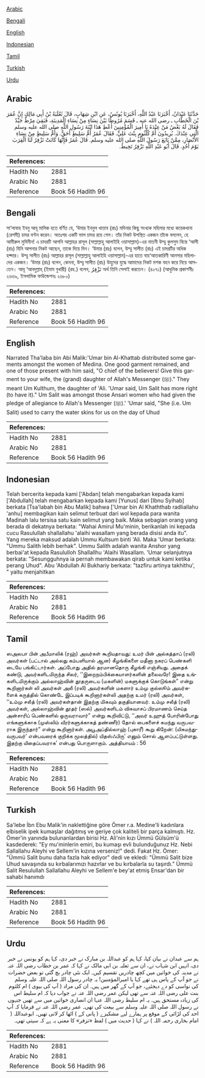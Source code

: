 [Arabic](#arabic)

[Bengali](#bengali)

[English](#english)

[Indonesian](#indonesian)

[Tamil](#tamil)

[Turkish](#turkish)

[Urdu](#urdu)

## Arabic


<div dir="rtl" lang="ar" style={{fontSize:'larger',backgroundColor:'#f8f9fa',padding:20}}>
حَدَّثَنَا عَبْدَانُ، أَخْبَرَنَا عَبْدُ اللَّهِ، أَخْبَرَنَا يُونُسُ، عَنِ ابْنِ شِهَابٍ، قَالَ ثَعْلَبَةُ بْنُ أَبِي مَالِكٍ إِنَّ عُمَرَ بْنَ الْخَطَّابِ ـ رضى الله عنه ـ قَسَمَ مُرُوطًا بَيْنَ نِسَاءٍ مِنْ نِسَاءِ الْمَدِينَةِ، فَبَقِيَ مِرْطٌ جَيِّدٌ فَقَالَ لَهُ بَعْضُ مَنْ عِنْدَهُ يَا أَمِيرَ الْمُؤْمِنِينَ أَعْطِ هَذَا ابْنَةَ رَسُولِ اللَّهِ صلى الله عليه وسلم الَّتِي عِنْدَكَ‏.‏ يُرِيدُونَ أُمَّ كُلْثُومٍ بِنْتَ عَلِيٍّ‏.‏ فَقَالَ عُمَرُ أُمُّ سَلِيطٍ أَحَقُّ‏.‏ وَأُمُّ سَلِيطٍ مِنْ نِسَاءِ الأَنْصَارِ، مِمَّنْ بَايَعَ رَسُولَ اللَّهِ صلى الله عليه وسلم‏.‏ قَالَ عُمَرُ فَإِنَّهَا كَانَتْ تَزْفِرُ لَنَا الْقِرَبَ يَوْمَ أُحُدٍ‏.‏ قَالَ أَبُو عَبْدِ اللَّهِ تَزْفِرُ تَخِيطُ‏.‏
</div>
<div style={{backgroundColor:'#f8f9fa',padding:20, marginBottom: 10}}><table> <thead> <tr> <th>References:</th> <th></th> </tr> </thead> <tbody><tr><td>Hadith No</td><td>2881</td></tr><tr><td>Arabic No</td><td>2881</td></tr><tr><td>Reference</td><td>Book 56 Hadith 96</td></tr></tbody></table></div>

## Bengali


<div dir="ltr" lang="bn" style={{fontSize:'larger',backgroundColor:'#f8f9fa',padding:20}}>
সা‘লাবাহ ইবনু আবূ মালিক হতে বর্ণিত যে, ‘উমার ইবনুল খাত্তাব (রাঃ) মদিনার কিছু সংখ্যক মহিলার মধ্যে কয়েকখানা (রেশমী) চাদর বণ্টন করেন। অতঃপর একটি ভাল চাদর রয়ে গেল। তাঁর নিকট উপস্থিত একজন তাঁকে বললেন, হে আমীরুল মুমিনীন! এ চাদরটি আপনি আল্লাহর রাসূল (সাল্লাল্লাহু আলাইহি ওয়াসাল্লাম)-এর নাতনী উম্মু কুলসুম বিন্তে ‘আলী (রাঃ) যিনি আপনার নিকট আছেন, তাকে দিয়ে দিন। ‘উমার (রাঃ) বলেন, উম্মু সালীত (রাঃ) এই চাদরটির অধিক হক্দার। উম্মু সালীত (রাঃ) আল্লাহর রাসূল (সাল্লাল্লাহু আলাইহি ওয়াসাল্লাম)-এর হাতে বায়‘আতকারিণী আনসার মহিলাদের একজন। ‘উমার (রাঃ) বলেন, কেননা, উম্মু সালীত (রাঃ) উহুদের যুদ্ধে আমাদের নিকট মশক বহন করে নিয়ে আসতেন। আবূ ‘আবদুল্লাহ্ (ইমাম বুখারী) (রহ.) বলেন, تَزْفِرُ অর্থ তিনি সেলাই করতেন। (৪০৭১) (আধুনিক প্রকাশনীঃ ২৬৬৯, ইসলামিক ফাউন্ডেশনঃ ২৬৮০)
</div>
<div style={{backgroundColor:'#f8f9fa',padding:20, marginBottom: 10}}><table> <thead> <tr> <th>References:</th> <th></th> </tr> </thead> <tbody><tr><td>Hadith No</td><td>2881</td></tr><tr><td>Arabic No</td><td>2881</td></tr><tr><td>Reference</td><td>Book 56 Hadith 96</td></tr></tbody></table></div>

## English


<div dir="ltr" lang="en" style={{fontSize:'larger',backgroundColor:'#f8f9fa',padding:20}}>
Narrated Tha'laba bin Abi Malik:'Umar bin Al-Khattab distributed some garments amongst the women of Medina. One good garment remained, and one of those present with him said, "O chief of the believers! Give this garment to your wife, the (grand) daughter of Allah's Messenger (ﷺ)." They meant Um Kulthum, the daughter of 'Ali. 'Umar said, Um Salit has more right (to have it)." Um Salit was amongst those Ansari women who had given the pledge of allegiance to Allah's Messenger (ﷺ).' 'Umar said, "She (i.e. Um Salit) used to carry the water skins for us on the day of Uhud
</div>
<div style={{backgroundColor:'#f8f9fa',padding:20, marginBottom: 10}}><table> <thead> <tr> <th>References:</th> <th></th> </tr> </thead> <tbody><tr><td>Hadith No</td><td>2881</td></tr><tr><td>Arabic No</td><td>2881</td></tr><tr><td>Reference</td><td>Book 56 Hadith 96</td></tr></tbody></table></div>

## Indonesian


<div dir="ltr" lang="id" style={{fontSize:'larger',backgroundColor:'#f8f9fa',padding:20}}>
Telah bercerita kepada kami ['Abdan] telah mengabarkan kepada kami ['Abdullah] telah mengabarkan kepada kami [Yunus] dari [Ibnu Syihab] berkata [Tsa'labah bin Abu Malik] bahwa ['Umar bin Al Khaththab radliallahu 'anhu] membagikan kain selimut terbuat dari wol kepada para wanita Madinah lalu tersisa satu kain selimut yang baik. Maka sebagian orang yang berada di dekatnya berkata: "Wahai Amirul Mu'minin, berikanlah ini kepada cucu Rasulullah shallallahu 'alaihi wasallam yang berada disisi anda itu". Yang mereka maksud adalah Ummu Kultsum binti 'Ali. Maka 'Umar berkata: "Ummu Salith lebih berhak". Ummu Salith adalah wanita Anshor yang berbai'at kepada Rasululloh Shallallhu 'Alaihi Wasallam. 'Umar selanjutnya berkata: "Sesungguhnya ia pernah membawakan qirab untuk kami ketika perang Uhud". Abu 'Abdullah Al Bukhariy berkata: "tazfiru artinya takhithu', " yaitu menjahitkan
</div>
<div style={{backgroundColor:'#f8f9fa',padding:20, marginBottom: 10}}><table> <thead> <tr> <th>References:</th> <th></th> </tr> </thead> <tbody><tr><td>Hadith No</td><td>2881</td></tr><tr><td>Arabic No</td><td>2881</td></tr><tr><td>Reference</td><td>Book 56 Hadith 96</td></tr></tbody></table></div>

## Tamil


<div dir="ltr" lang="ta" style={{fontSize:'larger',backgroundColor:'#f8f9fa',padding:20}}>
ஸஅலபா பின் அபீமாலிக் (ரஹ்) அவர்கள் கூறியதாவது: உமர் பின் அல்கத்தாப் (ரலி) அவர்கள் (பட்டால் அல்லது கம்பளியால் ஆன) கீழங்கிகளை மதீனா நகரப் பெண்களி டையே பங்கிட்டார்கள். அப்போது அதில் தரமானதொரு கீழங்கி எஞ்சியது. அதைக் கண்டு, அவர்களிடமிருந்த சிலர், ‘‘இறைநம்பிக்கையாளர்களின் தலைவரே! இதை உங்களிடமிருக்கும் அல்லாஹ்வின் தூதருடைய (மகளின்) மகளுக்குக் கொடுங்கள்” என்று கூறினார்கள் லி அவர்கள் அலீ (ரலி) அவர்களின் மகளார் உம்மு குல்ஸூம் அவர்களைக் கருத்தில் கொண்டே இப்படிக் கூறினார்கள்லி அதற்கு உமர் (ரலி) அவர்கள், ‘‘உம்மு சலீத் (ரலி) அவர்கள்தான் இதற்கு மிகவும் தகுதியானவர். உம்மு சலீத் (ரலி) அவர்கள், அல்லாஹ்வின் தூதர் (ஸல்) அவர்களிடம் விசுவாசப் பிரமாணம் செய்த அன்சாரிப் பெண்களில் ஒருவராவார்” என்று கூறிவிட்டு, ‘‘அவர் உஹுத் போரின்போது எங்களுக்காக (முஸ்லிம் வீரர்களுக்காகத் தண்ணீர்) தோல் பைகளைச் சுமந்து வருபவராக இருந்தார்” என்று கூறினார்கள். அபூஅப்தில்லாஹ் (புகாரீ) கூறு கிறேன்: (யிசுமந்துவருபவர்’ என்பவரைக் குறிக்க மூலத்தில்) யிதஸ்ஃபிரு’ எனும் சொல் ஆளப்பட்டுள்ளது. இதற்கு யிதைப்பவராக’ என்பது பொருளாகும். அத்தியாயம் : 56
</div>
<div style={{backgroundColor:'#f8f9fa',padding:20, marginBottom: 10}}><table> <thead> <tr> <th>References:</th> <th></th> </tr> </thead> <tbody><tr><td>Hadith No</td><td>2881</td></tr><tr><td>Arabic No</td><td>2881</td></tr><tr><td>Reference</td><td>Book 56 Hadith 96</td></tr></tbody></table></div>

## Turkish


<div dir="ltr" lang="tr" style={{fontSize:'larger',backgroundColor:'#f8f9fa',padding:20}}>
Sa'lebe İbn Ebu Malik'in naklettiğine göre Ömer r.a. Medine'li kadınlara elbiselik ipek kumaşlar dağıtmış ve geriye çok kaliteli bir parça kalmıştı. Hz. Ömer'in yanında bulunanlardan birisi Hz. Ali'nin kızı Ümmü Gülsüm'ü kasdederek: "Ey mu'minlerin emiri, bu kumaşı evli bulunduğunuz Hz. Nebi Sallallahu Aleyhi ve Sellem'in kızına verseniz!" dedi. Fakat Hz. Ömer: "Ümmü Salit bunu daha fazla hak ediyor" dedi ve ekledi: "Ümmü Salit bize Uhud savaşında su kırbalarımızı hazırlar ve bu kırbalarla su taşırdı." Ümmü Salit Resulullah Sallallahu Aleyhi ve Sellem'e bey'at etmiş Ensar'dan bir sahabi hanımdı
</div>
<div style={{backgroundColor:'#f8f9fa',padding:20, marginBottom: 10}}><table> <thead> <tr> <th>References:</th> <th></th> </tr> </thead> <tbody><tr><td>Hadith No</td><td>2881</td></tr><tr><td>Arabic No</td><td>2881</td></tr><tr><td>Reference</td><td>Book 56 Hadith 96</td></tr></tbody></table></div>

## Urdu


<div dir="rtl" lang="ur" style={{fontSize:'larger',backgroundColor:'#f8f9fa',padding:20}}>
ہم سے عبدان نے بیان کیا، کہا ہم کو عبداللہ بن مبارک نے خبر دی، کہا ہم کو یونس نے خبر دی، انہیں ابن شہاب نے، ان سے ثعلبہ بن ابی مالک نے کہا کہ عمر بن خطاب رضی اللہ عنہ نے مدینہ کی خواتین میں کچھ چادریں تقسیم کیں۔ ایک نئی چادر بچ گئی تو بعض حضرات نے جو آپ کے پاس ہی تھے کہا یا امیرالمؤمنین! یہ چادر رسول اللہ صلی اللہ علیہ وسلم کی نواسی کو دے دیجئیے، جو آپ کے گھر میں ہیں۔ ان کی مراد ( آپ کی بیوی ) ام کلثوم بنت علی رضی اللہ عنہ سے تھی لیکن عمر رضی اللہ عنہ نے جواب دیا کہ ام سلیط اس کی زیادہ مستحق ہیں۔ یہ ام سلیط رضی اللہ عنہا ان انصاری خواتین میں سے تھیں جنہوں نے رسول اللہ صلی اللہ علیہ وسلم سے بیعت کی تھی۔ عمر رضی اللہ عنہ نے فرمایا کہ آپ احد کی لڑائی کے موقع پر ہمارے لیے مشکیزے ( پانی کے ) اٹھا کر لاتی تھیں۔ ابوعبداللہ ( امام بخاری رحمہ اللہ ) نے کہا ( حدیث میں ) لفظ «تزفر» کا معنی یہ ہے کہ سیتی تھی۔
</div>
<div style={{backgroundColor:'#f8f9fa',padding:20, marginBottom: 10}}><table> <thead> <tr> <th>References:</th> <th></th> </tr> </thead> <tbody><tr><td>Hadith No</td><td>2881</td></tr><tr><td>Arabic No</td><td>2881</td></tr><tr><td>Reference</td><td>Book 56 Hadith 96</td></tr></tbody></table></div>